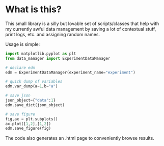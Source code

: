# What is this?

This small library is a silly but lovable set of scripts/classes that help with my currently awful data management by saving a lot of contextual stuff, print logs, etc. and assigning random names.

Usage is simple:

```python
import matplotlib.pyplot as plt
from data_manager import ExperimentDataManager

# declare edm
edm = ExperimentDataManager(experiment_name="experiment")

# quick dump of variables
edm.var_dump(a=1,b="a")

# save json
json_object={"data":1}
edm.save_dict(json_object)

# save figure
fig,ax = plt.subplots()
ax.plot([1,2],[1,2])
edm.save_figure(fig)

```

The code also generates an .html page to conveniently browse results.